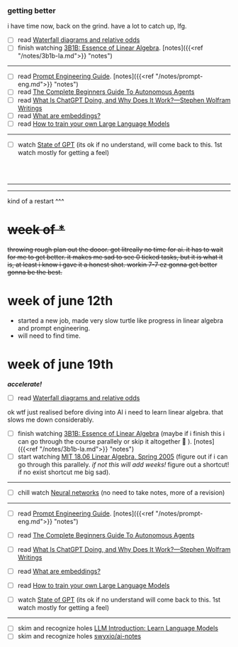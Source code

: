 ### getting better

i have time now, back on the grind. have a lot to catch up, lfg.

* [ ] read [Waterfall diagrams and relative odds](https://arbital.com/p/bayes_waterfall_diagram/?l=1x1&pathId=93949)
* [ ] finish watching [3B1B: Essence of Linear Algebra](https://www.youtube.com/playlist?list=PLZHQObOWTQDPD3MizzM2xVFitgF8hE_ab). [notes]({{<ref "/notes/3b1b-la.md">}} "notes") 

---
* [ ] read [Prompt Engineering Guide](https://www.promptingguide.ai/). [notes]({{<ref "/notes/prompt-eng.md">}} "notes")
* [ ] read [The Complete Beginners Guide To Autonomous Agents](https://www.mattprd.com/p/the-complete-beginners-guide-to-autonomous-agents) 
* [ ] read [What Is ChatGPT Doing, and Why Does It Work?—Stephen Wolfram Writings](https://writings.stephenwolfram.com/2023/02/what-is-chatgpt-doing-and-why-does-it-work/)
* [ ] read [What are embeddings?](https://vickiboykis.com/what_are_embeddings/)
* [ ] read [How to train your own Large Language Models](https://blog.replit.com/llm-training)

---
* [ ] watch [State of GPT](https://www.youtube.com/watch?v=bZQun8Y4L2A) (its ok if no understand, will come back to this. 1st watch mostly for getting a feel)

<br>
<br>

---
---
kind of a restart ^^^

# ~~week of *~~
~~throwing rough plan out the dooor. got litreally no time for ai. it has to wait for me to get better. it makes me sad to see 0 ticked tasks, but it is what it is, at least i know i gave it a honest shot. workin 7-7 ez gonna get better gonna be the best.~~

# week of june 12th
- started a new job, made very slow turtle like progress in linear algebra and prompt engineering. 
- will need to find time.

# week of june 19th
_**accelerate!**_

* [ ] read [Waterfall diagrams and relative odds](https://arbital.com/p/bayes_waterfall_diagram/?l=1x1&pathId=93949)

ok wtf just realised before diving into AI i need to learn linear algebra. that slows me down considerably.
* [ ] finish watching [3B1B: Essence of Linear Algebra](https://www.youtube.com/playlist?list=PLZHQObOWTQDPD3MizzM2xVFitgF8hE_ab) (maybe if i finish this i can go through the course parallely or skip it altogether 🤷 ). [notes]({{<ref "/notes/3b1b-la.md">}} "notes") 
* [ ] start watching [MIT 18.06 Linear Algebra, Spring 2005](https://www.youtube.com/playlist?list=PLE7DDD91010BC51F8) (figure out if i can go through this parallely. _if not this will add weeks!_ figure out a shortcut! if no exist shortcut me big sad).

---
* [ ] chill watch [Neural networks](https://www.youtube.com/playlist?list=PLZHQObOWTQDNU6R1_67000Dx_ZCJB-3pi) (no need to take notes, more of a revision)

---
* [ ] read [Prompt Engineering Guide](https://www.promptingguide.ai/). [notes]({{<ref "/notes/prompt-eng.md">}} "notes")
* [ ] read [The Complete Beginners Guide To Autonomous Agents](https://www.mattprd.com/p/the-complete-beginners-guide-to-autonomous-agents) 
* [ ] read [What Is ChatGPT Doing, and Why Does It Work?—Stephen Wolfram Writings](https://writings.stephenwolfram.com/2023/02/what-is-chatgpt-doing-and-why-does-it-work/)
* [ ] read [What are embeddings?](https://vickiboykis.com/what_are_embeddings/)
* [ ] read [How to train your own Large Language Models](https://blog.replit.com/llm-training)
* [ ] watch [State of GPT](https://www.youtube.com/watch?v=bZQun8Y4L2A) (its ok if no understand will come back to this. 1st watch mostly for getting a feel)


---
* [ ] skim and recognize holes [LLM Introduction: Learn Language Models](https://gist.github.com/rain-1/eebd5e5eb2784feecf450324e3341c8d)
* [ ] skim and recognize holes [swyxio/ai-notes](https://github.com/swyxio/ai-notes/tree/main#top-ai-reads)

